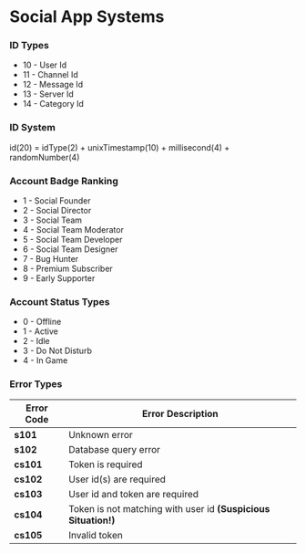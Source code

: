 # Social App Systems

### ID Types
+ 10 - User Id
+ 11 - Channel Id
+ 12 - Message Id
+ 13 - Server Id
+ 14 - Category Id

### ID System
id(20) = idType(2) + unixTimestamp(10) + millisecond(4) + randomNumber(4)

### Account Badge Ranking
+ 1 - Social Founder
+ 2 - Social Director
+ 3 - Social Team
+ 4 - Social Team Moderator
+ 5 - Social Team Developer
+ 6 - Social Team Designer
+ 7 - Bug Hunter
+ 8 - Premium Subscriber
+ 9 - Early Supporter

### Account Status Types
+ 0 - Offline
+ 1 - Active
+ 2 - Idle
+ 3 - Do Not Disturb
+ 4 - In Game
  
### Error Types
|Error Code|Error Description|
|----------|-----------------|
|**s101**|Unknown error|
|**s102**|Database query error|
|**cs101**|Token is required|
|**cs102**|User id(s) are required|
|**cs103**|User id and token are required|
|**cs104**|Token is not matching with user id **(Suspicious Situation!)**|
|**cs105**|Invalid token|
